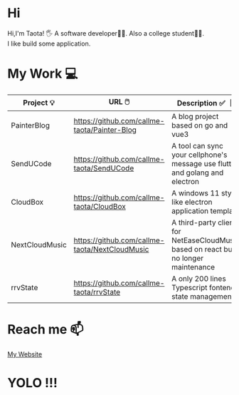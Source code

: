 # Hi 
Hi,I'm Taota!  🖐️
A software developer🧑‍💻. Also a college student🧑‍🎓.  
I like build some application.  

# My Work 💻
| Project 💡 | URL 🖱️ | Description ✅ ｜
| --- | --- | --- |
| PainterBlog | https://github.com/callme-taota/Painter-Blog | A blog project based on go and vue3 |
| SendUCode | https://github.com/callme-taota/SendUCode | A tool can sync your cellphone's message use flutter and golang and electron |
| CloudBox | https://github.com/callme-taota/CloudBox | A windows 11 style like electron application template |
| NextCloudMusic | https://github.com/callme-taota/NextCloudMusic | A third-party client for NetEaseCloudMusic based on react but no longer maintenance |
| rrvState | https://github.com/callme-taota/rrvState | A only 200 lines Typescript fontend state management |

# Reach me 📫
[My Website](http://www.callmetaota.fun/)

# YOLO !!!   


<!--
**callme-taota/callme-taota** is a ✨ _special_ ✨ repository because its `README.md` (this file) appears on your GitHub profile.

Here are some ideas to get you started:

- 🔭 I’m currently working on ...
- 🌱 I’m currently learning ...
- 👯 I’m looking to collaborate on ...
- 🤔 I’m looking for help with ...
- 💬 Ask me about ...
- 📫 How to reach me: ...
- 😄 Pronouns: ...
- ⚡ Fun fact: ...
-->
